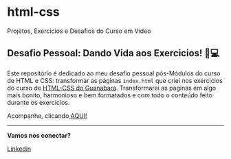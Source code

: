 # html-css
Projetos, Exercicios e Desafios do Curso em Video

## Desafio Pessoal: Dando Vida aos Exercicios! 🎨💻

Este repositório é dedicado ao meu desafio pessoal pós-Módulos do curso de HTML e CSS: transformar as páginas `index.html` que criei nos exercicios do curso de [HTML-CSS do Guanabara](https://github.com/gustavoguanabara/html-css/). Transformarei as paginas em algo mais bonito, harmonioso e bem formatados e com todo o conteúdo feito durante os exercicios.

Acompanhe, clicando[ AQUI!](https://github.com/JhonathanPb/deafio-pessoal)


---

**Vamos nos conectar?**

[Linkedin](https://www.linkedin.com/in/jhonathanpablo)

